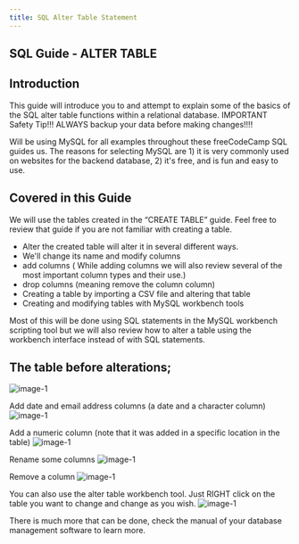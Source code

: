 ```yaml
---
title: SQL Alter Table Statement
---
```

## SQL Guide - ALTER TABLE

## Introduction

This guide will introduce you to and attempt to explain some of the basics of the SQL alter table functions within a relational database.
IMPORTANT Safety Tip!!!   ALWAYS backup your data before making changes!!!!

Will be using MySQL for all examples throughout these freeCodeCamp SQL guides us. The reasons for selecting MySQL are 1) it is very commonly used on websites for the backend database, 2) it's free, and is fun and easy to use.

## Covered in this Guide 
We will use the tables created in the “CREATE TABLE” guide.  Feel free to review that guide if you are not familiar with creating a table.
* Alter the created table will alter it in several different ways. 
* We'll change its name and modify columns
* add columns ( While adding columns we will also review several of the most important column types and their use.)
* drop columns (meaning remove the column column) 
* Creating a table by importing a CSV file and altering that table
* Creating and modifying tables with MySQL workbench tools

Most of this will be done using SQL statements in the MySQL workbench scripting tool but we will also review how to alter a table using the workbench interface instead of with SQL statements.

## The table before alterations;
![image-1](https://github.com/SteveChevalier/guide-images/blob/master/alter_table01a.JPG?raw=true)

Add date and email address columns (a date and a character column)
![image-1](https://github.com/SteveChevalier/guide-images/blob/master/alter_table01.JPG?raw=true)

Add a numeric column (note that it was added in a specific location in the table)
![image-1](https://github.com/SteveChevalier/guide-images/blob/master/alter_table02.JPG?raw=true)

Rename some columns
![image-1](https://github.com/SteveChevalier/guide-images/blob/master/alter_table03.JPG?raw=true)

Remove a column
![image-1](https://github.com/SteveChevalier/guide-images/blob/master/alter_table04.JPG?raw=true)

You can also use the alter table workbench tool.  Just RIGHT click on the table you want to change and change as you wish.
![image-1](https://github.com/SteveChevalier/guide-images/blob/master/alter_table05.JPG?raw=true)

There is much more that can be done, check the manual of your database management software to learn more.

